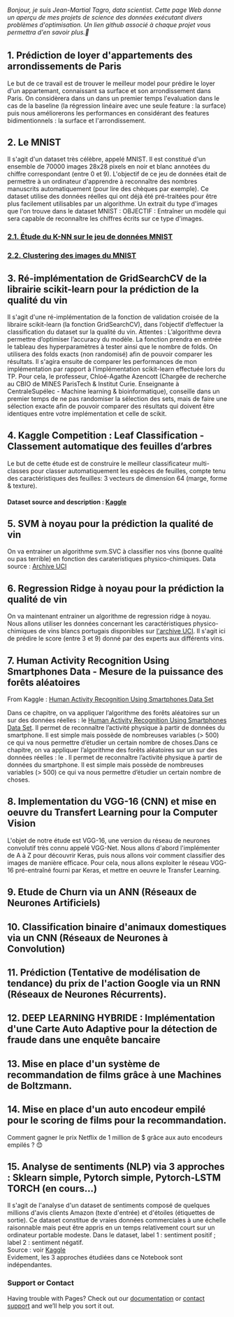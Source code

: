 <h6><i><bold> Bonjour, je suis Jean-Martial Tagro, data scientist. Cette page Web donne un aperçu de mes projets de science des données exécutant divers problèmes d'optimisation. Un lien github associé à chaque projet vous permettra d'en savoir plus.🙂</bold></i></h6>

## 1. Prédiction de loyer d'appartements des arrondissements de Paris
Le but de ce travail est de trouver le meilleur model pour prédire le loyer d'un appartemant, connaissant sa surface et son arrondissement dans Paris. On considèrera dans un dans un premier temps l'evaluation dans le cas de la baseline (la régression linéaire avec une seule feature : la surface) puis nous améliorerons les performances en considérant des features bidimentionnels : la surface et l'arrondissement.

## 2. Le MNIST
Il s'agit d'un dataset très célèbre, appelé MNIST. Il est constitué d'un ensemble de 70000 images 28x28 pixels en noir et blanc annotées du chiffre correspondant (entre 0 et 9). L'objectif de ce jeu de données était de permettre à un ordinateur d'apprendre à reconnaître des nombres manuscrits automatiquement (pour lire des chèques par exemple). Ce dataset utilise des données réelles qui ont déjà été pré-traitées pour être plus facilement utilisables par un algorithme. Un extrait du type d'images que l'on trouve dans le dataset MNIST :
OBJECTIF : Entraîner un modèle qui sera capable de reconnaître les chiffres écrits sur ce type d'images.

   ### <a href=''>2.1. Étude du K-NN sur le jeu de données MNIST</a>

   ### <a href=''>2.2. Clustering des images du MNIST</a>


## 3. Ré-implémentation de GridSearchCV de la librairie scikit-learn pour la prédiction de la qualité du vin
Il s'agit d'une ré-implémentation de la fonction de validation croisée de la libraire scikit-learn (la fonction GridSearchCV), dans l’objectif d’effectuer la classification du dataset sur la qualité du vin.
Attentes : L’algorithme devra permettre d’optimiser l’accuracy du modèle. La fonction prendra en entrée le tableau des hyperparamètres à tester ainsi que le nombre de folds. On utilisera des folds exacts (non randomisé) afin de pouvoir comparer les résultats.
Il s'agira ensuite de comparer les performances de mon implémentation par rapport à l’implémentation scikit-learn effectuée lors du TP. Pour cela, le professeur, Chloé-Agathe Azencott (Chargée de recherche au CBIO de MINES ParisTech & Institut Curie. Enseignante à CentraleSupélec - Machine learning & bioinformatique), conseille dans un premier temps de ne pas randomiser la sélection des sets, mais de faire une sélection exacte afin de pouvoir comparer des résultats qui doivent être identiques entre votre implémentation et celle de scikit.


## 4. Kaggle Competition : Leaf Classification - Classement automatique des feuilles d’arbres
Le but de cette étude est de construire le meilleur classificateur multi-classes pour classer automatiquement les espèces de feuilles, compte tenu des caractéristiques des feuilles: 3 vecteurs de dimension 64 (marge, forme & texture).
<h4>Dataset source and description : <a href='https://www.kaggle.com/c/leaf-classification/data'> Kaggle</a></h4>

## 5. SVM à noyau pour la prédiction la qualité de vin
On va entrainer un algorithme svm.SVC à classifier nos vins (bonne qualité ou pas terrible) en fonction des carateristiques physico-chimiques.
Data source : <a href='https://archive.ics.uci.edu/ml/machine-learning-databases/wine-quality'>Archive UCI</a>

## 6. Regression Ridge à noyau pour la prédiction la qualité de vin
On va maintenant entrainer un algorithme de regression ridge à noyau. Nous allons utiliser les données concernant les caractéristiques physico-chimiques de vins blancs portugais disponibles sur <a href='https://archive.ics.uci.edu/ml/machine-learning-databases/wine-quality'>l'archive UCI</a>. Il s'agit ici de prédire le score (entre 3 et 9) donné par des experts aux différents vins.

## 7. Human Activity Recognition Using Smartphones Data - Mesure de la puissance des forêts aléatoires
From Kaggle : <a href='https://www.kaggle.com/uciml/human-activity-recognition-with-smartphones'>Human Activity Recognition Using Smartphones Data Set</a>

Dans ce chapitre, on va appliquer l’algorithme des forêts aléatoires sur un sur des données réelles : le <a href='https://www.kaggle.com/uciml/human-activity-recognition-with-smartphones'>Human Activity Recognition Using Smartphones Data Set</a>. Il permet de reconnaître l’activité physique à partir de données du smartphone. Il est simple mais possède de nombreuses variables (> 500) ce qui va nous permettre d’étudier un certain nombre de choses.Dans ce chapitre, on va appliquer l’algorithme des forêts aléatoires sur un sur des données réelles : le <a href=''></a>. Il permet de reconnaître l’activité physique à partir de données du smartphone. Il est simple mais possède de nombreuses variables (> 500) ce qui va nous permettre d’étudier un certain nombre de choses.


## 8. Implementation du VGG-16 (CNN) et mise en oeuvre du Transfert Learning pour la Computer Vision
L'objet de notre étude est VGG-16, une version du réseau de neurones convolutif très connu appelé VGG-Net. Nous allons d'abord l'implémenter de A à Z pour découvrir Keras, puis nous allons voir comment classifier des images de manière efficace. Pour cela, nous allons exploiter le réseau VGG-16 pré-entraîné fourni par Keras, et mettre en oeuvre le Transfer Learning.

## 9. Etude de Churn via un ANN (Réseaux de Neurones Artificiels)

## 10. Classification binaire d'animaux domestiques via un CNN (Réseaux de Neurones à Convolution)

## 11. Prédiction (Tentative de modélisation de tendance) du prix de l'action Google via un RNN (Réseaux de Neurones Récurrents).

## 12. DEEP LEARNING HYBRIDE : Implémentation d'une Carte Auto Adaptive pour la détection de fraude dans une enquête bancaire 

## 13. Mise en place d'un système de recommandation de films grâce à une Machines de Boltzmann.

## 14. Mise en place d'un auto encodeur empilé pour le scoring de films pour la recommandation.
Comment gagner le prix Netflix de 1 million de $ grâce aux auto encodeurs empilés ? 😊


## 15. Analyse de sentiments (NLP) via 3 approches : Sklearn simple, Pytorch simple, Pytorch-LSTM TORCH (en cours...)
Il s'agit de l'analyse d'un dataset de sentiments composé de quelques millions d'avis clients Amazon (texte d'entrée) et d'étoiles (étiquettes de sortie).
Ce dataset constitue de vraies données commerciales à une échelle raisonnable mais peut être appris en un temps relativement court sur un ordinateur portable modeste. Dans le dataset, label 1 : sentiment positif ; label 2 : sentiment négatif.<br>
Source : voir <a href='https://www.kaggle.com/bittlingmayer/amazonreviews?select=test.ft.txt.bz2'>Kaggle</a>
<br>Evidement, les 3 approches étudiées dans ce Notebook sont indépendantes.

### Support or Contact

Having trouble with Pages? Check out our [documentation](https://help.github.com/categories/github-pages-basics/) or [contact support](https://github.com/contact) and we’ll help you sort it out.
